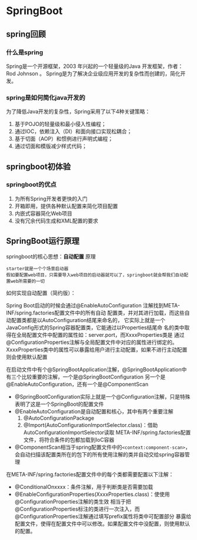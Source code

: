 # SpringBoot

## spring回顾
### 什么是spring
Spring是一个开源框架，2003 年兴起的一个轻量级的Java 开发框架，作者：Rod Johnson 。
Spring是为了解决企业级应用开发的复杂性而创建的，简化开发。
### spring是如何简化java开发的
为了降低Java开发的复杂性，Spring采用了以下4种关键策略：
1. 基于POJO的轻量级和最小侵入性编程；
2. 通过IOC，依赖注入（DI）和面向接口实现松耦合；
3. 基于切面（AOP）和惯例进行声明式编程；
4. 通过切面和模版减少样式代码；

## springboot初体验
### springboot的优点
1. 为所有Spring开发者更快的入门
2. 开箱即用，提供各种默认配置来简化项目配置
3. 内嵌式容器简化Web项目
4. 没有冗余代码生成和XML配置的要求

## SpringBoot运行原理
springboot的核心思想：**自动配置**
原理
```
starter就是一个个场景启动器
假如要配置web项目，只需要导入web项目的启动器就可以了，springboot就会帮我们自动配置web所需要的一切
```

如何实现自动配置（简约版）：

Spring Boot启动的时候会通过@EnableAutoConfiguration
注解找到META-INF/spring.factories配置文件中的所有自动
配置类，并对其进行加载，而这些自动配置类都是以AutoConfiguration结尾来命名的，
它实际上就是一个JavaConfig形式的Spring容器配置类，它能通过以Properties结尾命
名的类中取得在全局配置文件中配置的属性如：server.port，而XxxxProperties类是
通过@ConfigurationProperties注解与全局配置文件中对应的属性进行绑定的。
XxxxProperties类中的属性可以暴露给用户进行主动配置，如果不进行主动配置则会使用默认配置

在启动文件中有个@SpringBootApplication注解，@SpringBootApplication中有三个比较重要的注解，一个是@SpringBootConfiguration
另一个是@EnableAutoConfiguration，还有一个是@ComponentScan

- @SpringBootConfiguration实际上就是一个@Configuration注解，只是特殊表明了这是一个SpringBoot的配置文件
- @EnableAutoConfiguration是自动配置和核心，其中有两个重要注解
   1. @AutoConfigurationPackage
   2. @Import(AutoConfigurationImportSelector.class)：借助AutoConfigurationImportSelector读取
   META-INF/spring.factories配置文件，将符合条件的包都加载到IoC容器
- @ComponentScan相当于spring配置文件中的``<context:component-scan>``，会自动扫描该配置类所在的包下的所有使用注解的类并自动交给spring容器管理

在META-INF/spring.factories配置文件中的每个类都需要配置以下注解：

- @ConditionalOnxxxx：条件注解，用于判断类是否需要加载
- @EnableConfigurationProperties(XxxxProperties.class)：使使用@ConfigurationProperties注解的类生效
相当于把@ConfigurationProperties标注的类进行一次注入，而@ConfigurationProperties注解通过填写prefix属性将类中可配置部分
暴露给配置文件，使得在配置文件中可以修改。如果配置文件中没配置，则使用默认的配置。